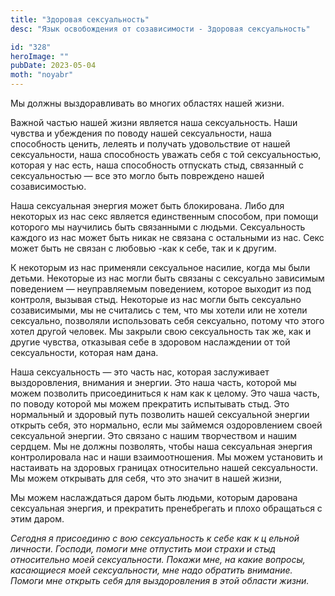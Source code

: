 ```yaml
---
title: "Здоровая сексуальность"
desc: "Язык освобождения от созависимости - Здоровая сексуальность"

id: "328"
heroImage: ""
pubDate: 2023-05-04
moth: "noyabr"
---
```


Мы должны выздоравливать во многих областях нашей жизни.

Важной частью нашей жизни является наша сексуальность. Наши чувства и
убеждения по поводу нашей сексуальности, наша способность ценить, лелеять и
получать удовольствие от нашей сексуальности, наша способность уважать себя с
той сексуальностью, которая у нас есть, наша способность отпускать стыд,
связанный с сексуальностью — все это могло быть повреждено нашей
созависимостью.

Наша сексуальная энергия может быть блокирована. Либо для некоторых из нас
секс является единственным способом, при помощи которого мы научились быть
связанными с людьми. Сексуальность каждого из нас может быть никак не связана
с остальными из нас. Секс может быть не связан с любовью -как к себе, так и к
другим.

К некоторым из нас применяли сексуальное насилие, когда мы были детьми.
Некоторые из нас могли быть связаны с сексуально зависимым поведением —
неуправляемым поведением, которое выходит из под контроля, вызывая стыд.
Некоторые из нас могли быть сексуально созависимыми, мы не считались с тем,
что мы хотели или не хотели сексуально, позволяли использовать себя
сексуально, потому что этого хотел другой человек. Мы закрыли свою
сексуальность так же, как и другие чувства, отказывая себе в здоровом
наслаждении от той сексуальности, которая нам дана.

Наша сексуальность — это часть нас, которая заслуживает выздоровления,
внимания и энергии. Это наша часть, которой мы можем позволить присоединиться
к нам как к целому. Это чаша часть, по поводу которой мы можем прекратить
испытывать стыд. Это нормальный и здоровый путь позволить нашей сексуальной
энергии открыть себя, это нормально, если мы займемся оздоровлением своей
сексуальной энергии. Это связано с нашим творчеством и нашим сердцем. Мы не
должны позволять, чтобы наша сексуальная энергия контролировала нас и наши
взаимоотношения. Мы можем установить и настаивать на здоровых границах
относительно нашей сексуальности. Мы можем открывать для себя, что это значит
в нашей жизни,

Мы можем наслаждаться даром быть людьми, которым дарована сексуальная энергия,
и прекратить пренебрегать и плохо обращаться с этим даром.

_Сегодня_ _я_ _присоединю_ _с_ _вою_ _сексуальность_ _к_ _себе_ _как_ _к_ _ц_
_ельной_ _личности._ _Господи,_ _помоги_ _мне_ _отпустить_ _мои_ _страхи_ _и_
_стыд_ _относительно_ _моей_ _сексуальности._ _Покажи_ _мне,_ _на_ _какие_
_вопросы,_ _касающиеся_ _моей_ _сексуальности,_ _мне_ _надо_ _обратить_
_внимание._ _Помоги_ _мне_ _открыть_ _себя_ _для_ _выздоровления_ _в_ _этой_
_области_ _жизни._
